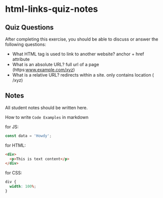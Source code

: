 # html-links-quiz-notes

## Quiz Questions

After completing this exercise, you should be able to discuss or answer the following questions:

- What HTML tag is used to link to another website?
  <a> anchor + href attribute
- What is an absolute URL?
  full url of a page (https:www.example.com/xyz)
- What is a relative URL?
  redirects within a site. only contains location ( /xyz)

## Notes

All student notes should be written here.

How to write `Code Examples` in markdown

for JS:

```javascript
const data = 'Howdy';
```

for HTML:

```html
<div>
  <p>This is text content</p>
</div>
```

for CSS:

```css
div {
  width: 100%;
}
```
